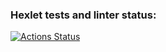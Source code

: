 ### Hexlet tests and linter status:
[![Actions Status](https://github.com/fey/python-project-lvl1/workflows/hexlet-check/badge.svg)](https://github.com/fey/python-project-lvl1/actions)